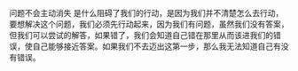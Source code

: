 问题不会主动消失
是什么阻碍了我们的行动，是因为我们并不清楚怎么去行动，要想解决这个问题，我们必须先行动起来，因为我们有问题，虽然我们没有答案，但我们可以尝试的解答，如果错了，我们会知道自己错在那里从而该进我们的错误，使自己能够接近答案。如果我们不去迈出这第一步，那么我无法知道自己有没有错误。
